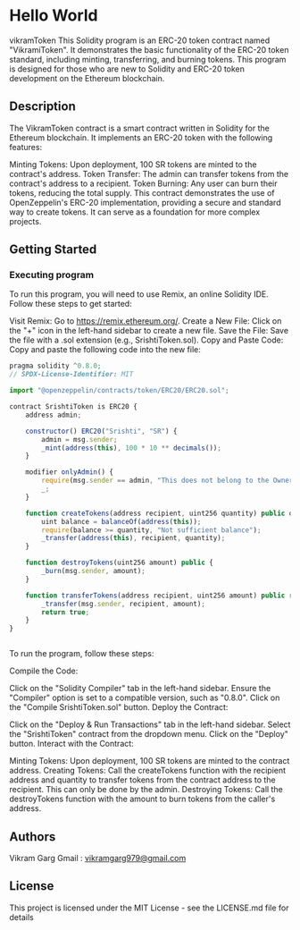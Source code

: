 # Hello World

vikramToken This Solidity program is an ERC-20 token contract named "VikramiToken". It demonstrates the basic functionality of the ERC-20 token standard, including minting, transferring, and burning tokens. This program is designed for those who are new to Solidity and ERC-20 token development on the Ethereum blockchain.


## Description

The VikramToken contract is a smart contract written in Solidity for the Ethereum blockchain. It implements an ERC-20 token with the following features:

Minting Tokens: Upon deployment, 100 SR tokens are minted to the contract's address. Token Transfer: The admin can transfer tokens from the contract's address to a recipient. Token Burning: Any user can burn their tokens, reducing the total supply. This contract demonstrates the use of OpenZeppelin's ERC-20 implementation, providing a secure and standard way to create tokens. It can serve as a foundation for more complex projects.

## Getting Started

### Executing program

To run this program, you will need to use Remix, an online Solidity IDE. Follow these steps to get started:

Visit Remix: Go to https://remix.ethereum.org/. Create a New File: Click on the "+" icon in the left-hand sidebar to create a new file. Save the File: Save the file with a .sol extension (e.g., SrishtiToken.sol). Copy and Paste Code: Copy and paste the following code into the new file:

```javascript
pragma solidity ^0.8.0;
// SPDX-License-Identifier: MIT

import "@openzeppelin/contracts/token/ERC20/ERC20.sol";

contract SrishtiToken is ERC20 {
    address admin;

    constructor() ERC20("Srishti", "SR") {
        admin = msg.sender;
        _mint(address(this), 100 * 10 ** decimals());
    }

    modifier onlyAdmin() {
        require(msg.sender == admin, "This does not belong to the Owner");
        _;
    }

    function createTokens(address recipient, uint256 quantity) public onlyAdmin {
        uint balance = balanceOf(address(this));
        require(balance >= quantity, "Not sufficient balance");
        _transfer(address(this), recipient, quantity);
    }

    function destroyTokens(uint256 amount) public {
        _burn(msg.sender, amount);
    }

    function transferTokens(address recipient, uint256 amount) public returns (bool) {
        _transfer(msg.sender, recipient, amount);
        return true;
    }
}



```

To run the program, follow these steps:

Compile the Code:

Click on the "Solidity Compiler" tab in the left-hand sidebar. Ensure the "Compiler" option is set to a compatible version, such as "0.8.0". Click on the "Compile SrishtiToken.sol" button. Deploy the Contract:

Click on the "Deploy & Run Transactions" tab in the left-hand sidebar. Select the "SrishtiToken" contract from the dropdown menu. Click on the "Deploy" button. Interact with the Contract:

Minting Tokens: Upon deployment, 100 SR tokens are minted to the contract address. Creating Tokens: Call the createTokens function with the recipient address and quantity to transfer tokens from the contract address to the recipient. This can only be done by the admin. Destroying Tokens: Call the destroyTokens function with the amount to burn tokens from the caller's address.

## Authors

Vikram Garg
Gmail : vikramgarg979@gmail.com


## License

This project is licensed under the MIT License - see the LICENSE.md file for details
